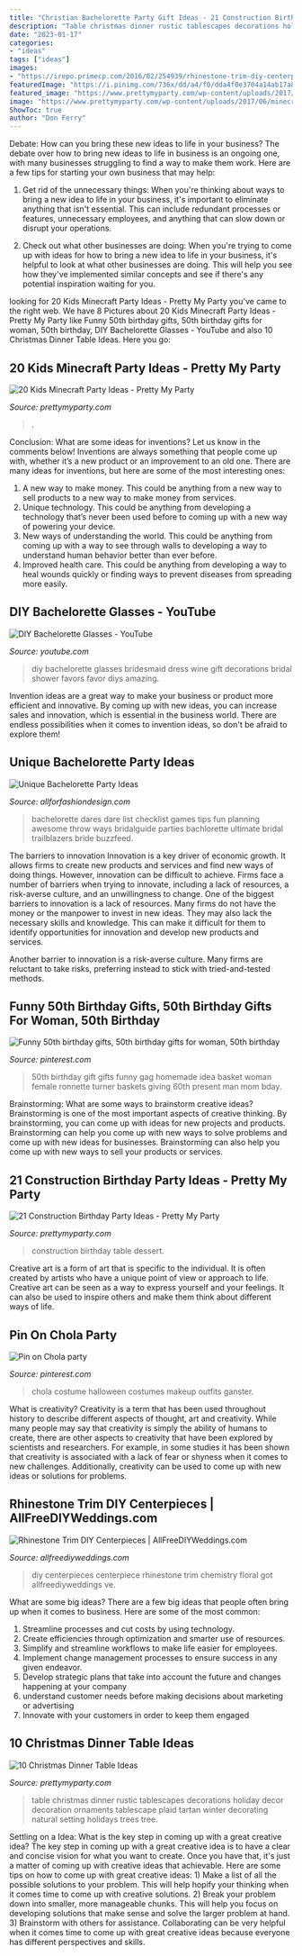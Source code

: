 ```yaml
---
title: "Christian Bachelorette Party Gift Ideas - 21 Construction Birthday Party Ideas"
description: "Table christmas dinner rustic tablescapes decorations holiday decor decoration ornaments tablescape plaid tartan winter decorating natural setting holidays trees tree"
date: "2023-01-17"
categories:
- "ideas"
tags: ["ideas"]
images:
- "https://irepo.primecp.com/2016/02/254939/rhinestone-trim-diy-centerpiece_ExtraLarge1000_ID-1409248.jpg?v=1409248"
featuredImage: "https://i.pinimg.com/736x/dd/a4/f0/dda4f0e3704a14ab17a8d80ddcb37dae.jpg"
featured_image: "https://www.prettymyparty.com/wp-content/uploads/2017/07/construction-party-ideas-dessert-table.jpg"
image: "https://www.prettymyparty.com/wp-content/uploads/2017/06/minecraft-tnt-birthday-cake.jpg"
ShowToc: true
author: "Don Ferry"
---
```



Debate: How can you bring these new ideas to life in your business?
The debate over how to bring new ideas to life in business is an ongoing one, with many businesses struggling to find a way to make them work. Here are a few tips for starting your own business that may help: 
1. Get rid of the unnecessary things: When you're thinking about ways to bring a new idea to life in your business, it's important to eliminate anything that isn't essential. This can include redundant processes or features, unnecessary employees, and anything that can slow down or disrupt your operations. 

2. Check out what other businesses are doing: When you're trying to come up with ideas for how to bring a new idea to life in your business, it's helpful to look at what other businesses are doing. This will help you see how they've implemented similar concepts and see if there's any potential inspiration waiting for you.

	

		
looking for 20 Kids Minecraft Party Ideas - Pretty My Party you've came to the right web. We have 8 Pictures about 20 Kids Minecraft Party Ideas - Pretty My Party like Funny 50th birthday gifts, 50th birthday gifts for woman, 50th birthday, DIY Bachelorette Glasses - YouTube and also 10 Christmas Dinner Table Ideas. Here you go:
		
    
## 20 Kids Minecraft Party Ideas - Pretty My Party

<img loading=lazy src="https://www.prettymyparty.com/wp-content/uploads/2017/06/minecraft-tnt-birthday-cake.jpg" onerror="this.onerror=null;this.src='https://tse2.mm.bing.net/th?id=OIP.Nf86K4GDwO6erSl9Yl5JygHaJ3&amp;pid=15.1';" alt="20 Kids Minecraft Party Ideas - Pretty My Party">

_Source: prettymyparty.com_

>. 

	

Conclusion: What are some ideas for inventions? Let us know in the comments below!
Inventions are always something that people come up with, whether it’s a new product or an improvement to an old one. There are many ideas for inventions, but here are some of the most interesting ones:
1. A new way to make money. This could be anything from a new way to sell products to a new way to make money from services.
2. Unique technology. This could be anything from developing a technology that’s never been used before to coming up with a new way of powering your device.
3. New ways of understanding the world. This could be anything from coming up with a way to see through walls to developing a way to understand human behavior better than ever before. 
4. Improved health care. This could be anything from developing a way to heal wounds quickly or finding ways to prevent diseases from spreading more easily.

    
## DIY Bachelorette Glasses - YouTube

<img loading=lazy src="https://i.ytimg.com/vi/_U6F6nUJtNk/maxresdefault.jpg" onerror="this.onerror=null;this.src='https://tse2.mm.bing.net/th?id=OIP.MUKzB6Ffs2RHSIkPREejwAHaEK&amp;pid=15.1';" alt="DIY Bachelorette Glasses - YouTube">

_Source: youtube.com_

>diy bachelorette glasses bridesmaid dress wine gift decorations bridal shower favors favor diys amazing. 

	

Invention ideas are a great way to make your business or product more efficient and innovative. By coming up with new ideas, you can increase sales and innovation, which is essential in the business world. There are endless possibilities when it comes to invention ideas, so don't be afraid to explore them!

    
## Unique Bachelorette Party Ideas

<img loading=lazy src="https://allforfashiondesign.com/wp-content/uploads/2016/03/bachelorette-dare-checklist_0-600x600.jpg" onerror="this.onerror=null;this.src='https://tse1.mm.bing.net/th?id=OIP.J59sBnzTQ2N7bhrP3XiNugHaHa&amp;pid=15.1';" alt="Unique Bachelorette Party Ideas">

_Source: allforfashiondesign.com_

>bachelorette dares dare list checklist games tips fun planning awesome throw ways bridalguide parties bachlorette ultimate bridal trailblazers bride buzzfeed. 

	

The barriers to innovation
Innovation is a key driver of economic growth. It allows firms to create new products and services and find new ways of doing things. However, innovation can be difficult to achieve. Firms face a number of barriers when trying to innovate, including a lack of resources, a risk-averse culture, and an unwillingness to change.
One of the biggest barriers to innovation is a lack of resources. Many firms do not have the money or the manpower to invest in new ideas. They may also lack the necessary skills and knowledge. This can make it difficult for them to identify opportunities for innovation and develop new products and services.

Another barrier to innovation is a risk-averse culture. Many firms are reluctant to take risks, preferring instead to stick with tried-and-tested methods.

    
## Funny 50th Birthday Gifts, 50th Birthday Gifts For Woman, 50th Birthday

<img loading=lazy src="https://i.pinimg.com/736x/18/23/79/182379b356a94eb9b2521fda7ecaa22c---birthday-birthday-gifts.jpg" onerror="this.onerror=null;this.src='https://tse2.mm.bing.net/th?id=OIP.TMIPCgi6gv7m0Mx6-xcnVAHaJ3&amp;pid=15.1';" alt="Funny 50th birthday gifts, 50th birthday gifts for woman, 50th birthday">

_Source: pinterest.com_

>50th birthday gift gifts funny gag homemade idea basket woman female ronnette turner baskets giving 60th present man mom bday. 

	

Brainstorming: What are some ways to brainstorm creative ideas?
Brainstorming is one of the most important aspects of creative thinking. By brainstorming, you can come up with ideas for new projects and products. Brainstorming can help you come up with new ways to solve problems and come up with new ideas for businesses. Brainstorming can also help you come up with new ways to sell your products or services.

    
## 21 Construction Birthday Party Ideas - Pretty My Party

<img loading=lazy src="https://www.prettymyparty.com/wp-content/uploads/2017/07/construction-party-ideas-dessert-table.jpg" onerror="this.onerror=null;this.src='https://tse1.mm.bing.net/th?id=OIP.FNiygM3jkBkMzPpRjGd0IgHaJ4&amp;pid=15.1';" alt="21 Construction Birthday Party Ideas - Pretty My Party">

_Source: prettymyparty.com_

>construction birthday table dessert. 

	

Creative art is a form of art that is specific to the individual. It is often created by artists who have a unique point of view or approach to life. Creative art can be seen as a way to express yourself and your feelings. It can also be used to inspire others and make them think about different ways of life.

    
## Pin On Chola Party

<img loading=lazy src="https://i.pinimg.com/736x/dd/a4/f0/dda4f0e3704a14ab17a8d80ddcb37dae.jpg" onerror="this.onerror=null;this.src='https://tse4.mm.bing.net/th?id=OIP.1_dGCJObuhvii_hqpUW4NwHaFA&amp;pid=15.1';" alt="Pin on Chola party">

_Source: pinterest.com_

>chola costume halloween costumes makeup outfits ganster. 

	

What is creativity?
Creativity is a term that has been used throughout history to describe different aspects of thought, art and creativity. While many people may say that creativity is simply the ability of humans to create, there are other aspects to creativity that have been explored by scientists and researchers. For example, in some studies it has been shown that creativity is associated with a lack of fear or shyness when it comes to new challenges. Additionally, creativity can be used to come up with new ideas or solutions for problems.

    
## Rhinestone Trim DIY Centerpieces | AllFreeDIYWeddings.com

<img loading=lazy src="https://irepo.primecp.com/2016/02/254939/rhinestone-trim-diy-centerpiece_ExtraLarge1000_ID-1409248.jpg?v=1409248" onerror="this.onerror=null;this.src='https://tse3.mm.bing.net/th?id=OIP.LfjycZF4-i6VLl-mgHGRJgHaLH&amp;pid=15.1';" alt="Rhinestone Trim DIY Centerpieces | AllFreeDIYWeddings.com">

_Source: allfreediyweddings.com_

>diy centerpieces centerpiece rhinestone trim chemistry floral got allfreediyweddings ve. 

	

What are some big ideas?
There are a few big ideas that people often bring up when it comes to business. Here are some of the most common:
1. Streamline processes and cut costs by using technology.
2. Create efficiencies through optimization and smarter use of resources.
3. Simplify and streamline workflows to make life easier for employees.
4. Implement change management processes to ensure success in any given endeavor. 
5. Develop strategic plans that take into account the future and changes happening at your company 
6. understand customer needs before making decisions about marketing or advertising 
7. Innovate with your customers in order to keep them engaged 

    
## 10 Christmas Dinner Table Ideas

<img loading=lazy src="http://www.prettymyparty.com/wp-content/uploads/2014/11/rustic-holiday-table.jpg" onerror="this.onerror=null;this.src='https://tse2.mm.bing.net/th?id=OIP.XeBN0ijR-wYViSa3eiliKgHaLH&amp;pid=15.1';" alt="10 Christmas Dinner Table Ideas">

_Source: prettymyparty.com_

>table christmas dinner rustic tablescapes decorations holiday decor decoration ornaments tablescape plaid tartan winter decorating natural setting holidays trees tree. 

	

Settling on a Idea: What is the key step in coming up with a great creative idea?
The key step in coming up with a great creative idea is to have a clear and concise vision for what you want to create. Once you have that, it's just a matter of coming up with creative ideas that achievable. Here are some tips on how to come up with great creative ideas: 1) Make a list of all the possible solutions to your problem. This will help hopify your thinking when it comes time to come up with creative solutions. 2) Break your problem down into smaller, more manageable chunks. This will help you focus on developing solutions that make sense and solve the larger problem at hand. 3) Brainstorm with others for assistance. Collaborating can be very helpful when it comes time to come up with great creative ideas because everyone has different perspectives and skills.

